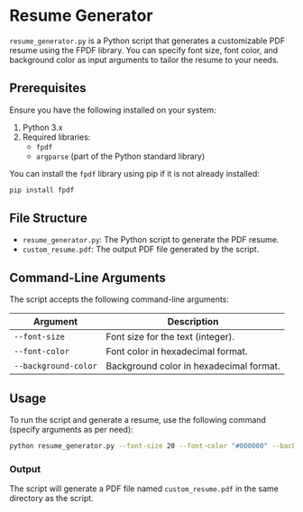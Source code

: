 # Resume Generator

`resume_generator.py` is a Python script that generates a customizable PDF resume using the FPDF library. You can specify font size, font color, and background color as input arguments to tailor the resume to your needs.

## Prerequisites

Ensure you have the following installed on your system:

1. Python 3.x
2. Required libraries:
   - `fpdf`
   - `argparse` (part of the Python standard library)

You can install the `fpdf` library using pip if it is not already installed:
```bash
pip install fpdf
```

## File Structure

- `resume_generator.py`: The Python script to generate the PDF resume.
- `custom_resume.pdf`: The output PDF file generated by the script.

## Command-Line Arguments

The script accepts the following command-line arguments:

| Argument              | Description                        
|-----------------------|---------------------------------------
| `--font-size`         | Font size for the text (integer).
| `--font-color`        | Font color in hexadecimal format.
| `--background-color`  | Background color in hexadecimal format.

## Usage

To run the script and generate a resume, use the following command (specify arguments as per need):

```bash
python resume_generator.py --font-size 20 --font-color "#000000" --background-color "#FFFFFF"
```

### Output
The script will generate a PDF file named `custom_resume.pdf` in the same directory as the script.
